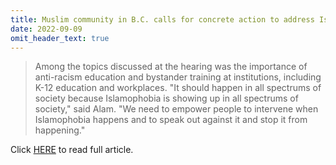 ```yaml
---
title: Muslim community in B.C. calls for concrete action to address Islamophobia
date: 2022-09-09
omit_header_text: true
---
```


<blockquote>
Among the topics discussed at the hearing was the importance of anti-racism education and bystander training at institutions, including K-12 education and workplaces.
"It should happen in all spectrums of society because Islamophobia is showing up in all spectrums of society," said Alam.
"We need to empower people to intervene when Islamophobia happens and to speak out against it and stop it from happening."
</blockquote>

Click [HERE](https://www.cbc.ca/news/canada/british-columbia/islamophobia-in-b-c-1.6576808) to read full article.
